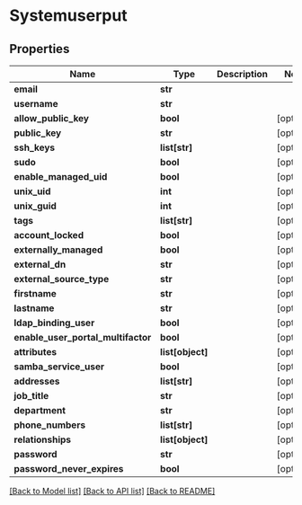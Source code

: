 # Systemuserput

## Properties
Name | Type | Description | Notes
------------ | ------------- | ------------- | -------------
**email** | **str** |  | 
**username** | **str** |  | 
**allow_public_key** | **bool** |  | [optional] 
**public_key** | **str** |  | [optional] 
**ssh_keys** | **list[str]** |  | [optional] 
**sudo** | **bool** |  | [optional] 
**enable_managed_uid** | **bool** |  | [optional] 
**unix_uid** | **int** |  | [optional] 
**unix_guid** | **int** |  | [optional] 
**tags** | **list[str]** |  | [optional] 
**account_locked** | **bool** |  | [optional] 
**externally_managed** | **bool** |  | [optional] 
**external_dn** | **str** |  | [optional] 
**external_source_type** | **str** |  | [optional] 
**firstname** | **str** |  | [optional] 
**lastname** | **str** |  | [optional] 
**ldap_binding_user** | **bool** |  | [optional] 
**enable_user_portal_multifactor** | **bool** |  | [optional] 
**attributes** | **list[object]** |  | [optional] 
**samba_service_user** | **bool** |  | [optional] 
**addresses** | **list[str]** |  | [optional] 
**job_title** | **str** |  | [optional] 
**department** | **str** |  | [optional] 
**phone_numbers** | **list[str]** |  | [optional] 
**relationships** | **list[object]** |  | [optional] 
**password** | **str** |  | [optional] 
**password_never_expires** | **bool** |  | [optional] 

[[Back to Model list]](../README.md#documentation-for-models) [[Back to API list]](../README.md#documentation-for-api-endpoints) [[Back to README]](../README.md)



